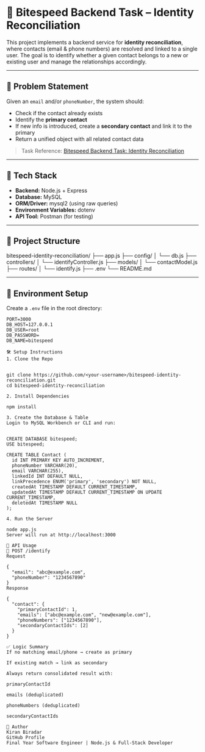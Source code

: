 # 🧠 Bitespeed Backend Task – Identity Reconciliation

This project implements a backend service for **identity reconciliation**, where contacts (email & phone numbers) are resolved and linked to a single user. The goal is to identify whether a given contact belongs to a new or existing user and manage the relationships accordingly.

---

## 📌 Problem Statement

Given an `email` and/or `phoneNumber`, the system should:
- Check if the contact already exists
- Identify the **primary contact**
- If new info is introduced, create a **secondary contact** and link it to the primary
- Return a unified object with all related contact data

> Task Reference: [Bitespeed Backend Task: Identity Reconciliation](https://bitespeed.notion.site/Bitespeed-Backend-Task-Identity-Reconciliation-1fb21bb2a930802eb896d4409460375c)

---

## 🧰 Tech Stack

- **Backend:** Node.js + Express
- **Database:** MySQL
- **ORM/Driver:** mysql2 (using raw queries)
- **Environment Variables:** dotenv
- **API Tool:** Postman (for testing)

---

## 📁 Project Structure

bitespeed-identity-reconciliation/
├── app.js
├── config/
│ └── db.js
├── controllers/
│ └── identifyController.js
├── models/
│ └── contactModel.js
├── routes/
│ └── identify.js
├── .env
└── README.md


---

## 🔐 Environment Setup

Create a `.env` file in the root directory:

```env
PORT=3000
DB_HOST=127.0.0.1
DB_USER=root
DB_PASSWORD=
DB_NAME=bitespeed

🛠️ Setup Instructions
1. Clone the Repo


git clone https://github.com/<your-username>/bitespeed-identity-reconciliation.git
cd bitespeed-identity-reconciliation

2. Install Dependencies

npm install

3. Create the Database & Table
Login to MySQL Workbench or CLI and run:


CREATE DATABASE bitespeed;
USE bitespeed;

CREATE TABLE Contact (
  id INT PRIMARY KEY AUTO_INCREMENT,
  phoneNumber VARCHAR(20),
  email VARCHAR(255),
  linkedId INT DEFAULT NULL,
  linkPrecedence ENUM('primary', 'secondary') NOT NULL,
  createdAt TIMESTAMP DEFAULT CURRENT_TIMESTAMP,
  updatedAt TIMESTAMP DEFAULT CURRENT_TIMESTAMP ON UPDATE CURRENT_TIMESTAMP,
  deletedAt TIMESTAMP NULL
);

4. Run the Server

node app.js
Server will run at http://localhost:3000

🧪 API Usage
🔹 POST /identify
Request

{
  "email": "abc@example.com",
  "phoneNumber": "1234567890"
}
Response

{
  "contact": {
    "primaryContactId": 1,
    "emails": ["abc@example.com", "new@example.com"],
    "phoneNumbers": ["1234567890"],
    "secondaryContactIds": [2]
  }
}

✅ Logic Summary
If no matching email/phone → create as primary

If existing match → link as secondary

Always return consolidated result with:

primaryContactId

emails (deduplicated)

phoneNumbers (deduplicated)

secondaryContactIds

🙋 Author
Kiran Biradar
GitHub Profile
Final Year Software Engineer | Node.js & Full-Stack Developer
